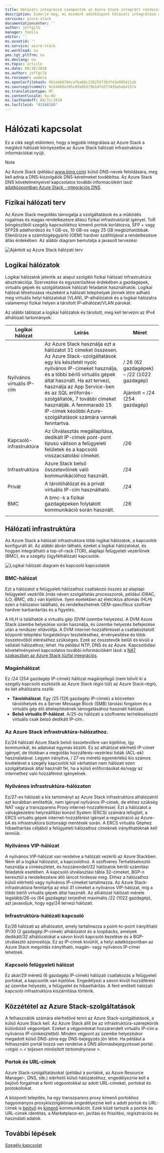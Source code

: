 ```yaml
---
title: Hálózati integráció szempontok az Azure Stack integrált rendszerek |} A Microsoft Docs
description: Ismerje meg, mi mindent adatközpont hálózati integrálása az Azure Stack több csomópontos tervezése.
services: azure-stack
documentationcenter: ''
author: jeffgilb
manager: femila
editor: ''
ms.assetid: ''
ms.service: azure-stack
ms.workload: na
pms.tgt_pltfrm: na
ms.devlang: na
ms.topic: article
ms.date: 08/30/2018
ms.author: jeffgilb
ms.reviewer: wamota
ms.openlocfilehash: 9b1eb6878dcafba68c230255f3b3f43e005421ab
ms.sourcegitcommit: 0c64460a345c89a6b579b1d7e273435a5ab4157a
ms.translationtype: MT
ms.contentlocale: hu-HU
ms.lasthandoff: 08/31/2018
ms.locfileid: "43340188"
---
```

# <a name="network-connectivity"></a>Hálózati kapcsolat
Ez a cikk segít eldönteni, hogy a legjobb integrálása az Azure Stack a meglévő hálózati környezetbe az Azure Stack hálózati infrastruktúra információkat nyújt. 

> [!NOTE]
> Az Azure Stack (például www.bing.com) külső DNS-nevek feloldására, meg kell adnia a DNS-kiszolgálók DNS-kérelmeket továbbítsa. Az Azure Stack DNS követelményeivel kapcsolatos további információkért lásd: [adatközpontban Azure Stack - integrációs DNS](azure-stack-integrate-dns.md).

## <a name="physical-network-design"></a>Fizikai hálózati terv
Az Azure Stack megoldás támogatja a szolgáltatások és a működés rugalmas és magas rendelkezésre állású fizikai infrastruktúrát igényel. ToR böngészőből szegély kapcsolókhoz kimenő portok korlátozva, SFP + vagy SFP28 adathordozó és 1 GB-os, 10 GB-os vagy 25 GB megbízhatóbbak. Ellenőrizze a számítógépgyártó (OEM) hardver szállítójával a rendelkezésre állás érdekében. Az alábbi diagram bemutatja a javasolt tervezési:

![Ajánlott az Azure Stack hálózati terv](media/azure-stack-network/recommended-design.png)


## <a name="logical-networks"></a>Logikai hálózatok
Logikai hálózatok jelentik az alapul szolgáló fizikai hálózati infrastruktúra absztrakciója. Szervezése és egyszerűsítése érdekében a gazdagépek, virtuális gépek és szolgáltatások hálózati feladatok használhatók. Logikai hálózat létrehozása részeként a hálózati telephelyek jönnek létre adható meg virtuális helyi hálózatokat (VLAN), IP-alhálózatok és a logikai hálózatra valamennyi fizikai helyen a társított IP-alhálózat/VLAN párokat.

Az alábbi táblázat a logikai hálózatok és társított, meg kell tervezni az IPv4 alhálózati tartományok:

| Logikai hálózat | Leírás | Méret | 
| -------- | ------------- | ------------ | 
| Nyilvános virtuális IP-cím | Az Azure Stack használja ezt a hálózatot 31 címeket összesen. Az Azure Stack-szolgáltatások egy kis készletét nyolc nyilvános IP-címeket használja, és a többi bérlő virtuális gépek által használt. Ha azt tervezi, használja az App Service-ben és az SQL erőforrás-szolgáltatók, 7 további címeket használják. A fennmaradó 15 IP-címek későbbi Azure-szolgáltatások számára vannak fenntartva. | / 26 (62 gazdagépek) – /22 (1022 gazdagép)<br><br>Ajánlott = /24 (254 gazdagép) | 
| Kapcsoló-infrastruktúra | Az Útválasztás megállapítása, dedikált IP-címek pont-pont típusú váltson a felügyeleti felületek és a kapcsoló visszacsatolási címeket. | /26 | 
| Infrastruktúra | Azure Stack belső összetevőinek való kommunikációhoz használt. | /24 |
| Privát | A tárolóhálózat és a privát virtuális IP-cím használható. | /24 | 
| BMC | A bmc-k a fizikai gazdagépeken folytatott kommunikáció során használt. | /26 | 
| | | |

## <a name="network-infrastructure"></a>Hálózati infrastruktúra
Az Azure Stack a hálózati infrastruktúra több logikai hálózatok, a kapcsolók konfigurált áll. Az alábbi ábrán látható, ezeket a logikai hálózatokat, és hogyan integrálható a top-of-rack (TOR), alaplapi felügyeleti vezérlőnek (BMC), és a szegély (ügyfélhálózat) kapcsolók.

![Logikai hálózati diagram és kapcsoló kapcsolatok](media/azure-stack-network/NetworkDiagram.png)

### <a name="bmc-network"></a>BMC-hálózat
Ezt a hálózatot a felügyeleti hálózathoz csatlakozó összes az alaplapi felügyeleti vezérlők (más néven szolgáltatás processzorok, például iDRAC, iLO, iBMC, stb.) van kijelölve. Ilyen esetekben az életciklus állomás (HLH) ezen a hálózaton található, és rendelkezhetnek OEM-specifikus szoftver hardver karbantartás és a figyelés. 

A HLH is találhatók a virtuális gép (DVM üzembe helyezés). A DVM Azure Stack üzembe helyezése során használja, és üzembe helyezés befejezése után a rendszer eltávolítja. A DVM internet-hozzáféréssel a csatlakoztatott központi telepítési forgatókönyv teszteléséhez, érvényesítése és több összetevőből eléréséhez szükséges. Ezek az összetevők belüli és kívüli a vállalati hálózathoz; lehet. Ha például NTP, DNS és az Azure. Kapcsolódási követelményeivel kapcsolatos további információkért lásd: a [NAT szakaszban az Azure Stack tűzfal integrációs](azure-stack-firewall.md#network-address-translation). 

### <a name="private-network"></a>Magánhálózat
Ez /24 (254 gazdagép IP-címek) hálózat magánjellegű (nem bővíti ki a szegély kapcsoló eszközök az Azure Stack régió túli) az Azure Stack-régió, és két alhálózatra oszlik:

- **Tárolóhálózat**. Egy /25 (126 gazdagép IP-címek) a közvetlen tárolóhelyek és a Server Message Block (SMB) tárolási forgalom és a virtuális gép élő áttelepítésének támogatásához használt hálózati. 
- **Belső virtuális IP-hálózat**. A/25-ös hálózati a szoftveres terheléselosztó virtuális csak belső dedikált IP-cím.

### <a name="azure-stack-infrastructure-network"></a>Az Azure Stack infrastruktúra-hálózathoz.
Ez/24 hálózati Azure Stack belső összetevőkre van kijelölve, így kommunikál, és adatokat egymás között. Ez az alhálózat elérhető IP-címet igényel, de titokban a megoldás hozzáférés-vezérlési listák (ACL-ek) használatával. Legyen irányítva, / 27-es méretű egyenértékű kis számos kivételével a szegély kapcsolók túli várhatóan nem hálózati ezen szolgáltatások által használt fel, ha a külső erőforrásokat és/vagy az internethez való hozzáférést igényelnek. 

### <a name="public-infrastructure-network"></a>Nyilvános infrastruktúra-hálózaton
Ez/27-es hálózati a kis tartományt az Azure Stack infrastruktúra alhálózatról azt korábban említettük, nem igényel nyilvános IP-címek, de ehhez szükség NAT vagy a transzparens Proxy internet-hozzáféréssel. Ezt a hálózatot a válságkezelési helyreállítási konzol System (ERCS) számára lefoglalt, a ERCS virtuális gépek internet-hozzáférést igényel a regisztráció az Azure-bA és infrastruktúra biztonsági mentések során. A ERCS virtuális Géphez hibaelhárítás céljából a felügyeleti hálózathoz címeknek irányíthatóknak kell lenniük.

### <a name="public-vip-network"></a>Nyilvános VIP-hálózat
A nyilvános VIP-hálózat van rendelve a hálózati vezérlő az Azure Stackben. Nem áll a logikai hálózatot, a kapcsolóhoz. A szoftveres Terheléselosztó használja a címkészletet, és hozzárendeli/32 hálózatok bérlői számítási feladatok esetében. A kapcsoló útválasztási tábla 32-címeket, BGP-n keresztül a rendelkezésre álló láncot hirdesse meg. Ehhez a hálózathoz külső elérhető vagy nyilvános IP-címeket tartalmazza. Az Azure Stack-infrastruktúra fenntartja az első 31 címeket a nyilvános VIP-hálózat, míg a többi bérlő virtuális gépek által használt. Az alhálózat hálózati mérete legalább/26-os (64 gazdagép) terjedhet maximális /22 (1022 gazdagép), azt javasoljuk, hogy egy/24 tervezi hálózati.

### <a name="switch-infrastructure-network"></a>Infrastruktúra-hálózati kapcsoló
Ez/26 hálózati az alhálózatot, amely tartalmazza a point-to-point irányítható IP/30 (2 gazdagép IP-címek) alhálózatot és a loopbacks, amelyek dedikált/32 alhálózatokat a sávon kívüli kapcsoló kezelése és a BGP-útválasztó azonosítója. Ez az IP-címek kívülről, a helyi adatközpontban az Azure Stack megoldás irányítható, magán- vagy nyilvános IP-címei lehetnek.

### <a name="switch-management-network"></a>Kapcsoló felügyeleti hálózat
Ez akár/29 méretű (6 gazdagép IP-címek) hálózati csatlakozás a felügyeleti portokat, a kapcsolók van kijelölve. Engedélyezi a sávon kívüli hozzáférést az üzembe helyezés, a felügyelet és hibaelhárítás. A fent említett hálózati kapcsoló infrastruktúra kiszámítása történik.

## <a name="publish-azure-stack-services"></a>Közzététel az Azure Stack-szolgáltatások
A felhasználók számára elérhetővé tenni az Azure Stack-szolgáltatások, a külső Azure Stack kell. Az Azure Stack állít be az infrastruktúra-szerepkörök különböző végpontjait. Ezeket a végpontokat hozzárendelt virtuális IP-cím a nyilvános IP-címkészletből. Minden végpont az üzembe helyezéskor megadott külső DNS-zóna egy DNS-bejegyzés jön létre. Ha például a felhasználói portál hozzá van rendelve a DNS állomásbejegyzéssel portál.  *&lt;régió >.&lt; teljesen minősített tartományneve >*.

### <a name="ports-and-urls"></a>Portok és URL-címek
Azure Stack-szolgáltatásokat (például a portálok, az Azure Resource Manager-, DNS, stb.) elérhető külső hálózatokhoz, engedélyeznie kell a bejövő forgalmat a fenti végpontokkal az adott URL-címeket, portokat és protokollokat.
 
A központi telepítés, ha egy transzparens proxy kimenő portokhoz hagyományos proxykiszolgálónak engedélyeznie kell a adott portok és URL-címek is [bejövő](https://docs.microsoft.com/azure/azure-stack/azure-stack-integrate-endpoints#ports-and-protocols-inbound) és [kimenő](https://docs.microsoft.com/azure/azure-stack/azure-stack-integrate-endpoints#ports-and-urls-outbound) kommunikációt. Ezek közé tartozik a portok és URL-címek identitás, a Marketplace-en, javítási és frissítési, regisztrációs és használati adatok.

## <a name="next-steps"></a>További lépések
[Szegély kapcsolat](azure-stack-border-connectivity.md)